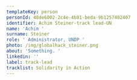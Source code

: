 ```yaml
---
templateKey: person
personId: 48de6002-2c4e-4b81-beda-9b1257482407
identifier: Achim Steiner-track lead-UN
name: 'Achim '
surname: Steiner
role: ' Administrator, UNDP '
photo: /img/globalhack_steiner.png
about: 'Something. '
linkedin: ''
label: track-lead
tracklist: Solidarity in Action
---
```

